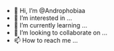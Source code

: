 - 👋 Hi, I’m @Androphobiaa
- 👀 I’m interested in ...
- 🌱 I’m currently learning ...
- 💞️ I’m looking to collaborate on ...
- 📫 How to reach me ...

<!---
Androphobiaa/Androphobiaa is a ✨ special ✨ repository because its `README.md` (this file) appears on your GitHub profile.
You can click the Preview link to take a look at your changes.
--->
